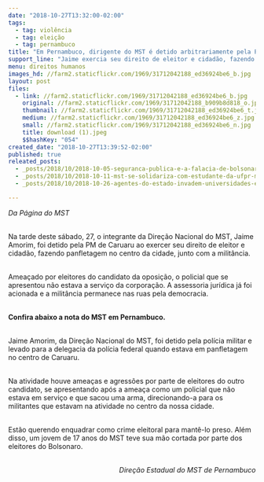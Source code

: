 ```yaml
---
date: "2018-10-27T13:32:00-02:00"
tags:
  - tag: violência
  - tag: eleição
  - tag: pernambuco
title: "Em Pernambuco, dirigente do MST é detido arbitrariamente pela PM "
support_line: "Jaime exercia seu direito de eleitor e cidadão, fazendo panfletagem no centro da cidade, junto com a militância. "
menu: direitos humanos
images_hd: //farm2.staticflickr.com/1969/31712042188_ed36924be6_b.jpg
layout: post
files:
  - link: //farm2.staticflickr.com/1969/31712042188_ed36924be6_b.jpg
    original: //farm2.staticflickr.com/1969/31712042188_b909b8d818_o.jpg
    thumbnail: //farm2.staticflickr.com/1969/31712042188_ed36924be6_t.jpg
    medium: //farm2.staticflickr.com/1969/31712042188_ed36924be6_z.jpg
    small: //farm2.staticflickr.com/1969/31712042188_ed36924be6_n.jpg
    title: download (1).jpeg
    $$hashKey: "054"
created_date: "2018-10-27T13:39:52-02:00"
published: true
releated_posts:
  - _posts/2018/10/2018-10-05-seguranca-publica-e-a-falacia-de-bolsonaro.md
  - _posts/2018/10/2018-10-11-mst-se-solidariza-com-estudante-da-ufpr-mais-uma-vitima-da-violencia-e-da-intolerancia.md
  - _posts/2018/10/2018-10-26-agentes-do-estado-invadem-universidades-em-todo-o-pais-as-vesperas-do-2o-turno.md

---
```

<p><em>Da P&aacute;gina do MST&nbsp;</em></p>

<p><br />
Na tarde deste s&aacute;bado, 27, o integrante da Dire&ccedil;&atilde;o Nacional do MST, Jaime Amorim, foi detido pela PM de Caruaru ao exercer seu direito de eleitor e cidad&atilde;o, fazendo panfletagem no centro da cidade, junto com a milit&acirc;ncia.&nbsp;</p>

<p><br />
Amea&ccedil;ado por eleitores do candidato da oposi&ccedil;&atilde;o, o policial que se apresentou n&atilde;o estava a servi&ccedil;o da corpora&ccedil;&atilde;o. A assessoria jur&iacute;dica j&aacute; foi acionada e a milit&acirc;ncia permanece nas ruas pela democracia.&nbsp;</p>

<p><br />
<strong>Confira abaixo a nota do MST em Pernambuco.&nbsp;</strong></p>

<p><br />
Jaime Amorim, da Dire&ccedil;&atilde;o Nacional do MST, foi detido pela pol&iacute;cia militar e levado para a delegacia da pol&iacute;cia federal quando estava em panfletagem no centro de Caruaru.</p>

<p><br />
Na atividade houve amea&ccedil;as e agress&otilde;es por parte de eleitores do outro candidato, se apresentando ap&oacute;s a amea&ccedil;a como um policial que n&atilde;o estava em servi&ccedil;o&nbsp;e que sacou uma arma, direcionando-a para os militantes que estavam na atividade no centro da nossa cidade.&nbsp;</p>

<p><br />
Est&atilde;o querendo enquadrar como crime eleitoral para mant&ecirc;-lo preso. Al&eacute;m disso, um jovem de 17 anos do MST teve sua m&atilde;o cortada por parte dos eleitores do Bolsonaro.</p>

<p style="text-align: right;"><br />
<em>Dire&ccedil;&atilde;o Estadual do MST de Pernambuco</em></p>
